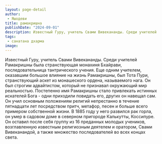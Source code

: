 ```yaml
---
layout: page-detail
author:
 - Яшодеви
title: рамакришна
publishDate: "2024-09-01"
description: Известный Гуру, учитель Свами Вивекананды. Среди учителей Рамакришны была странствующая монахиня Бхайрави, последовательница тантрического учения. Еще одним учителем, оказавшим большое влияние на жизнь Рамакришны, был Тота Пури, странствующий аскет из монашеского ордена, называемого нага. Он был строгим адвайтистом, который не признавал окружающий мир реальностью. Постепенно имя Рамакришны стало привлекать истинных искателей Бога - одни приходили повидать его, других он навещал сам. Он учил основным положениям религий непрестанно в течение пятнадцати лет посредством притч, метафор, песен и больше всего примером собственной жизни. В 1885 году у него развился рак горла, он умер в садовом доме в северном пригороде Калькутты, Коссипуре. Он оставил после себя группу из 16 преданных молодых учеников, возглавленную известным религиозным деятелем и оратором, Свами Вивеканандой, а также множество последователей во всех концах света.
tags:
 - санатана дхарма
image: 
---
```


Известный Гуру, учитель Свами Вивекананды. Среди учителей Рамакришны была странствующая монахиня Бхайрави, последовательница тантрического учения. Еще одним учителем, оказавшим большое влияние на жизнь Рамакришны, был Тота Пури, странствующий аскет из монашеского ордена, называемого нага. Он был строгим адвайтистом, который не признавал окружающий мир реальностью. Постепенно имя Рамакришны стало привлекать истинных искателей Бога - одни приходили повидать его, других он навещал сам. Он учил основным положениям религий непрестанно в течение пятнадцати лет посредством притч, метафор, песен и больше всего примером собственной жизни. В 1885 году у него развился рак горла, он умер в садовом доме в северном пригороде Калькутты, Коссипуре. Он оставил после себя группу из 16 преданных молодых учеников, возглавленную известным религиозным деятелем и оратором, Свами Вивеканандой, а также множество последователей во всех концах света.

